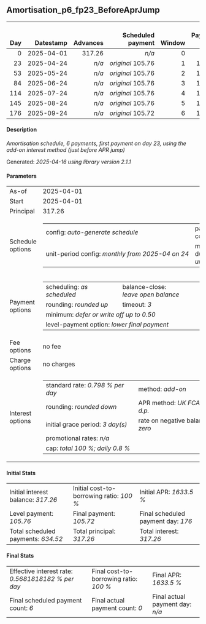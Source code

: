 <h2>Amortisation_p6_fp23_BeforeAprJump</h2>
<table>
    <thead style="vertical-align: bottom;">
        <th style="text-align: right;">Day</th>
        <th style="text-align: right;">Datestamp</th>
        <th style="text-align: right;">Advances</th>
        <th style="text-align: right;">Scheduled payment</th>
        <th style="text-align: right;">Window</th>
        <th style="text-align: right;">Payment due</th>
        <th style="text-align: right;">Actual payments</th>
        <th style="text-align: right;">Generated payment</th>
        <th style="text-align: right;">Net effect</th>
        <th style="text-align: right;">Payment status</th>
        <th style="text-align: right;">Balance status</th>
        <th style="text-align: right;">Simple interest</th>
        <th style="text-align: right;">New interest</th>
        <th style="text-align: right;">New charges</th>
        <th style="text-align: right;">Principal portion</th>
        <th style="text-align: right;">Fee portion</th>
        <th style="text-align: right;">Interest portion</th>
        <th style="text-align: right;">Charges portion</th>
        <th style="text-align: right;">Fee refund</th>
        <th style="text-align: right;">Principal balance</th>
        <th style="text-align: right;">Fee balance</th>
        <th style="text-align: right;">Interest balance</th>
        <th style="text-align: right;">Charges balance</th>
        <th style="text-align: right;">Settlement figure</th>
        <th style="text-align: right;">Fee refund if&nbsp;settled</th>
    </thead>
    <tr style="text-align: right;">
        <td class="ci00">0</td>
        <td class="ci01" style="white-space: nowrap;">2025-04-01</td>
        <td class="ci02">317.26</td>
        <td class="ci03" style="white-space: nowrap;"><i>n/a<i></td>
        <td class="ci04">0</td>
        <td class="ci05">0.00</td>
        <td class="ci06"><i>n/a</i></td>
        <td class="ci07"><i>n/a</i></td>
        <td class="ci08">0.00</td>
        <td class="ci09"><i>information&nbsp;only</i></td>
        <td class="ci10">open</td>
        <td class="ci13">0.0000</td>
        <td class="ci14">0.0000</td>
        <td class="ci15"><i>n/a</i></td>
        <td class="ci16">0.00</td>
        <td class="ci17">0.00</td>
        <td class="ci18">0.00</td>
        <td class="ci19">0.00</td>
        <td class="ci20">0.00</td>
        <td class="ci21">317.26</td>
        <td class="ci22">0.00</td>
        <td class="ci23">317.2600</td>
        <td class="ci24">0.00</td>
        <td class="ci25">317.26</td>
        <td class="ci26">0.00</td>
    </tr>
    <tr style="text-align: right;">
        <td class="ci00">23</td>
        <td class="ci01" style="white-space: nowrap;">2025-04-24</td>
        <td class="ci02"><i>n/a</i></td>
        <td class="ci03" style="white-space: nowrap;"><i>original</i> 105.76</td>
        <td class="ci04">1</td>
        <td class="ci05">105.76</td>
        <td class="ci06"><i>n/a</i></td>
        <td class="ci07"><i>n/a</i></td>
        <td class="ci08">105.76</td>
        <td class="ci09"><i>not&nbsp;yet&nbsp;due</i></td>
        <td class="ci10">open</td>
        <td class="ci13">58.2299</td>
        <td class="ci14">0.0000</td>
        <td class="ci15"><i>n/a</i></td>
        <td class="ci16">0.00</td>
        <td class="ci17">0.00</td>
        <td class="ci18">105.76</td>
        <td class="ci19">0.00</td>
        <td class="ci20">0.00</td>
        <td class="ci21">317.26</td>
        <td class="ci22">0.00</td>
        <td class="ci23">211.5000</td>
        <td class="ci24">0.00</td>
        <td class="ci25">375.48</td>
        <td class="ci26">0.00</td>
    </tr>
    <tr style="text-align: right;">
        <td class="ci00">53</td>
        <td class="ci01" style="white-space: nowrap;">2025-05-24</td>
        <td class="ci02"><i>n/a</i></td>
        <td class="ci03" style="white-space: nowrap;"><i>original</i> 105.76</td>
        <td class="ci04">2</td>
        <td class="ci05">105.76</td>
        <td class="ci06"><i>n/a</i></td>
        <td class="ci07"><i>n/a</i></td>
        <td class="ci08">105.76</td>
        <td class="ci09"><i>not&nbsp;yet&nbsp;due</i></td>
        <td class="ci10">open</td>
        <td class="ci13">75.9520</td>
        <td class="ci14">0.0000</td>
        <td class="ci15"><i>n/a</i></td>
        <td class="ci16">0.00</td>
        <td class="ci17">0.00</td>
        <td class="ci18">105.76</td>
        <td class="ci19">0.00</td>
        <td class="ci20">0.00</td>
        <td class="ci21">317.26</td>
        <td class="ci22">0.00</td>
        <td class="ci23">105.7400</td>
        <td class="ci24">0.00</td>
        <td class="ci25">423.00</td>
        <td class="ci26">0.00</td>
    </tr>
    <tr style="text-align: right;">
        <td class="ci00">84</td>
        <td class="ci01" style="white-space: nowrap;">2025-06-24</td>
        <td class="ci02"><i>n/a</i></td>
        <td class="ci03" style="white-space: nowrap;"><i>original</i> 105.76</td>
        <td class="ci04">3</td>
        <td class="ci05">105.76</td>
        <td class="ci06"><i>n/a</i></td>
        <td class="ci07"><i>n/a</i></td>
        <td class="ci08">105.76</td>
        <td class="ci09"><i>not&nbsp;yet&nbsp;due</i></td>
        <td class="ci10">open</td>
        <td class="ci13">78.4838</td>
        <td class="ci14">0.0000</td>
        <td class="ci15"><i>n/a</i></td>
        <td class="ci16">0.02</td>
        <td class="ci17">0.00</td>
        <td class="ci18">105.74</td>
        <td class="ci19">0.00</td>
        <td class="ci20">0.00</td>
        <td class="ci21">317.24</td>
        <td class="ci22">0.00</td>
        <td class="ci23">0.0000</td>
        <td class="ci24">0.00</td>
        <td class="ci25">317.24</td>
        <td class="ci26">0.00</td>
    </tr>
    <tr style="text-align: right;">
        <td class="ci00">114</td>
        <td class="ci01" style="white-space: nowrap;">2025-07-24</td>
        <td class="ci02"><i>n/a</i></td>
        <td class="ci03" style="white-space: nowrap;"><i>original</i> 105.76</td>
        <td class="ci04">4</td>
        <td class="ci05">105.76</td>
        <td class="ci06"><i>n/a</i></td>
        <td class="ci07"><i>n/a</i></td>
        <td class="ci08">105.76</td>
        <td class="ci09"><i>not&nbsp;yet&nbsp;due</i></td>
        <td class="ci10">open</td>
        <td class="ci13">75.9473</td>
        <td class="ci14">0.0000</td>
        <td class="ci15"><i>n/a</i></td>
        <td class="ci16">105.76</td>
        <td class="ci17">0.00</td>
        <td class="ci18">0.00</td>
        <td class="ci19">0.00</td>
        <td class="ci20">0.00</td>
        <td class="ci21">211.48</td>
        <td class="ci22">0.00</td>
        <td class="ci23">0.0000</td>
        <td class="ci24">0.00</td>
        <td class="ci25">211.48</td>
        <td class="ci26">0.00</td>
    </tr>
    <tr style="text-align: right;">
        <td class="ci00">145</td>
        <td class="ci01" style="white-space: nowrap;">2025-08-24</td>
        <td class="ci02"><i>n/a</i></td>
        <td class="ci03" style="white-space: nowrap;"><i>original</i> 105.76</td>
        <td class="ci04">5</td>
        <td class="ci05">105.76</td>
        <td class="ci06"><i>n/a</i></td>
        <td class="ci07"><i>n/a</i></td>
        <td class="ci08">105.76</td>
        <td class="ci09"><i>not&nbsp;yet&nbsp;due</i></td>
        <td class="ci10">open</td>
        <td class="ci13">28.6470</td>
        <td class="ci14">0.0000</td>
        <td class="ci15"><i>n/a</i></td>
        <td class="ci16">105.76</td>
        <td class="ci17">0.00</td>
        <td class="ci18">0.00</td>
        <td class="ci19">0.00</td>
        <td class="ci20">0.00</td>
        <td class="ci21">105.72</td>
        <td class="ci22">0.00</td>
        <td class="ci23">0.0000</td>
        <td class="ci24">0.00</td>
        <td class="ci25">105.72</td>
        <td class="ci26">0.00</td>
    </tr>
    <tr style="text-align: right;">
        <td class="ci00">176</td>
        <td class="ci01" style="white-space: nowrap;">2025-09-24</td>
        <td class="ci02"><i>n/a</i></td>
        <td class="ci03" style="white-space: nowrap;"><i>original</i> 105.72</td>
        <td class="ci04">6</td>
        <td class="ci05">105.72</td>
        <td class="ci06"><i>n/a</i></td>
        <td class="ci07"><i>n/a</i></td>
        <td class="ci08">105.72</td>
        <td class="ci09"><i>not&nbsp;yet&nbsp;due</i></td>
        <td class="ci10">closed</td>
        <td class="ci13">0.0000</td>
        <td class="ci14">0.0000</td>
        <td class="ci15"><i>n/a</i></td>
        <td class="ci16">105.72</td>
        <td class="ci17">0.00</td>
        <td class="ci18">0.00</td>
        <td class="ci19">0.00</td>
        <td class="ci20">0.00</td>
        <td class="ci21">0.00</td>
        <td class="ci22">0.00</td>
        <td class="ci23">0.0000</td>
        <td class="ci24">0.00</td>
        <td class="ci25">0.00</td>
        <td class="ci26">0.00</td>
    </tr>
</table>

<h4>Description</h4>
<p><i>Amortisation schedule, 6 payments, first payment on day 23, using the add-on interest method (just before APR jump)</i></p>
<p>Generated: <i>2025-04-16 using library version 2.1.1</i></p>
<h4>Parameters</h4>
<table>
    <tr>
        <td>As-of</td>
        <td>2025-04-01</td>
    </tr>
    <tr>
        <td>Start</td>
        <td>2025-04-01</td>
    </tr>
    <tr>
        <td>Principal</td>
        <td>317.26</td>
    </tr>
    <tr>
        <td>Schedule options</td>
        <td>
            <table>
                <tr>
                    <td>config: <i>auto-generate schedule</i></td>
                    <td>payment count: <i>6</i></td>
                </tr>
                <tr>
                    <td style="white-space: nowrap;">unit-period config: <i>monthly from 2025-04 on 24</i></td>
                    <td>max duration: <i>unlimited</i></td>
                </tr>
            </table>
        </td>
    </tr>
    <tr>
        <td>Payment options</td>
        <td>
            <table>
                <tr>
                    <td>scheduling: <i>as scheduled</i></td>
                    <td>balance-close: <i>leave&nbsp;open&nbsp;balance</i></td>
                </tr>
                <tr>
                    <td>rounding: <i>rounded up</i></td>
                    <td>timeout: <i>3</i></td>
                </tr>
                <tr>
                    <td colspan='2'>minimum: <i>defer&nbsp;or&nbsp;write&nbsp;off&nbsp;up&nbsp;to&nbsp;0.50</i></td>
                </tr>
                <tr>
                    <td colspan='2'>level-payment option: <i>lower&nbsp;final&nbsp;payment</i></td>
                </tr>
            </table>
        </td>
    </tr>
    <tr>
        <td>Fee options</td>
        <td>no fee
        </td>
    </tr>
    <tr>
        <td>Charge options</td>
        <td>no charges
        </td>
    </tr>
    <tr>
        <td>Interest options</td>
        <td>
            <table>
                <tr>
                    <td>standard rate: <i>0.798 % per day</i></td>
                    <td>method: <i>add-on</i></td>
                </tr>
                <tr>
                    <td>rounding: <i>rounded down</i></td>
                    <td>APR method: <i>UK FCA to 1 d.p.</i></td>
                </tr>
                <tr>
                    <td>initial grace period: <i>3 day(s)</i></td>
                    <td>rate on negative balance: <i>zero</i></td>
                </tr>
                <tr>
                    <td colspan="2">promotional rates: <i><i>n/a</i></i></td>
                </tr>
                <tr>
                    <td colspan="2">cap: <i>total 100 %; daily 0.8 %</td>
                </tr>
            </table>
        </td>
    </tr>
</table>
<h4>Initial Stats</h4>
<table>
    <tr>
        <td>Initial interest balance: <i>317.26</i></td>
        <td>Initial cost-to-borrowing ratio: <i>100 %</i></td>
        <td>Initial APR: <i>1633.5 %</i></td>
    </tr>
    <tr>
        <td>Level payment: <i>105.76</i></td>
        <td>Final payment: <i>105.72</i></td>
        <td>Final scheduled payment day: <i>176</i></td>
    </tr>
    <tr>
        <td>Total scheduled payments: <i>634.52</i></td>
        <td>Total principal: <i>317.26</i></td>
        <td>Total interest: <i>317.26</i></td>
    </tr>
</table>

<h4>Final Stats</h4>
<table>
    <tr>
        <td>Effective interest rate: <i>0.5681818182 % per day</i></td>
        <td>Final cost-to-borrowing ratio: <i>100 %</i></td>
        <td>Final APR: <i>1633.5 %</i></td>
    </tr>
    <tr>
        <td>Final scheduled payment count: <i>6</i></td>
        <td>Final actual payment count: <i>0</i></td>
        <td>Final actual payment day: <i>n/a</i></td>
    </tr>
</table>
